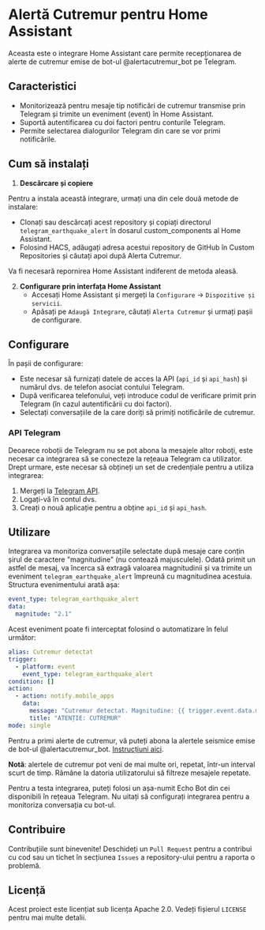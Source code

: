# Alertă Cutremur pentru Home Assistant

Aceasta este o integrare Home Assistant care permite recepționarea de alerte de cutremur emise de bot-ul @alertacutremur_bot pe Telegram.

## Caracteristici

- Monitorizează pentru mesaje tip notificări de cutremur transmise prin Telegram și trimite un eveniment (event) în Home Assistant.
- Suportă autentificarea cu doi factori pentru conturile Telegram.
- Permite selectarea dialogurilor Telegram din care se vor primi notificările.

## Cum să instalați

1. **Descărcare și copiere**

Pentru a instala această integrare, urmați una din cele două metode de instalare:

- Clonați sau descărcați acest repository și copiați directorul `telegram_earthquake_alert` în dosarul custom_components al Home Assistant.
- Folosind HACS, adăugați adresa acestui repository de GitHub în Custom Repositories și căutați apoi după Alerta Cutremur.

Va fi necesară repornirea Home Assistant indiferent de metoda aleasă.

2. **Configurare prin interfața Home Assistant**
    - Accesați Home Assistant și mergeți la `Configurare` -> `Dispozitive și servicii`.
    - Apăsați pe `Adaugă Integrare`, căutați `Alerta Cutremur` și urmați pașii de configurare.

## Configurare

În pașii de configurare:
- Este necesar să furnizați datele de acces la API (`api_id` și `api_hash`) și numărul dvs. de telefon asociat contului Telegram.
- După verificarea telefonului, veți introduce codul de verificare primit prin Telegram (în cazul autentificării cu doi factori).
- Selectați conversațiile de la care doriți să primiți notificările de cutremur.

### API Telegram

Deoarece roboții de Telegram nu se pot abona la mesajele altor roboți, este necesar ca integrarea să se conecteze la rețeaua Telegram ca utilizator. Drept urmare, este necesar să obțineți un set de credențiale pentru a utiliza integrarea:
1. Mergeți la [Telegram API](https://my.telegram.org/).
2. Logați-vă în contul dvs.
3. Creați o nouă aplicație pentru a obține `api_id` și `api_hash`.

## Utilizare

Integrarea va monitoriza conversațiile selectate după mesaje care conțin șirul de caractere "magnitudine" (nu contează majusculele). Odată primit un astfel de mesaj, va încerca să extragă valoarea magnitudinii și va trimite un eveniment `telegram_earthquake_alert` împreună cu magnitudinea acestuia. Structura evenimentului arată așa:

```yaml
event_type: telegram_earthquake_alert
data:
  magnitude: "2.1"
```

Acest eveniment poate fi interceptat folosind o automatizare în felul următor:

```yaml
alias: Cutremur detectat
trigger:
  - platform: event
    event_type: telegram_earthquake_alert
condition: []
action:
  - action: notify.mobile_apps
    data:
      message: "Cutremur detectat. Magnitudine: {{ trigger.event.data.magnitude }}"
      title: "ATENȚIE: CUTREMUR"
mode: single
```

Pentru a primi alerte de cutremur, vă puteți abona la alertele seismice emise de bot-ul @alertacutremur_bot. [Instrucțiuni aici](https://www.infp.ro/index.php?i=tgr).

**Notă**: alertele de cutremur pot veni de mai multe ori, repetat, într-un interval scurt de timp. Rămâne la datoria utilizatorului să filtreze mesajele repetate.

Pentru a testa integrarea, puteți folosi un așa-numit Echo Bot din cei disponibili în rețeaua Telegram. Nu uitați să configurați integrarea pentru a monitoriza conversația cu bot-ul.

## Contribuire

Contribuțiile sunt binevenite! Deschideți un `Pull Request` pentru a contribui cu cod sau un tichet în secțiunea `Issues` a repository-ului pentru a raporta o problemă.

## Licență

Acest proiect este licențiat sub licența Apache 2.0. Vedeți fișierul `LICENSE` pentru mai multe detalii.
